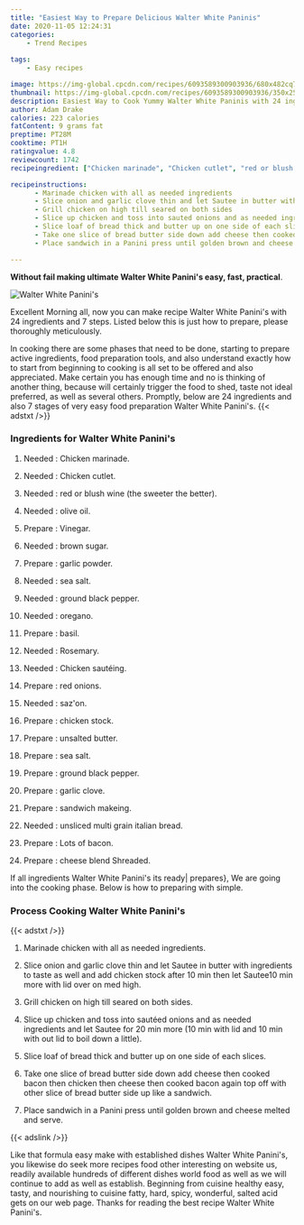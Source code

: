 ```yaml
---
title: "Easiest Way to Prepare Delicious Walter White Paninis"
date: 2020-11-05 12:24:31
categories:
    - Trend Recipes
    
tags:
    - Easy recipes

image: https://img-global.cpcdn.com/recipes/6093589300903936/680x482cq70/walter-white-paninis-recipe-main-photo.jpg
thumbnail: https://img-global.cpcdn.com/recipes/6093589300903936/350x250cq70/walter-white-paninis-recipe-main-photo.jpg
description: Easiest Way to Cook Yummy Walter White Paninis with 24 ingredients and 7 stages of easy cooking.
author: Adam Drake
calories: 223 calories
fatContent: 9 grams fat
preptime: PT28M
cooktime: PT1H
ratingvalue: 4.8
reviewcount: 1742
recipeingredient: ["Chicken marinade", "Chicken cutlet", "red or blush wine the sweeter the better", "olive oil", "Vinegar", "brown sugar", "garlic powder", "sea salt", "ground black pepper", "oregano", "basil", "Rosemary", "Chicken sauting", "red onions", "sazon", "chicken stock", "unsalted butter", "sea salt", "ground black pepper", "garlic clove", "sandwich makeing", "unsliced multi grain italian bread", "Lots of bacon", "cheese blend Shreaded"]

recipeinstructions: 
      - Marinade chicken with all as needed ingredients 
      - Slice onion and garlic clove thin and let Sautee in butter with ingredients to taste as well and add chicken stock after 10 min then let Sautee10 min more with lid over on med high 
      - Grill chicken on high till seared on both sides 
      - Slice up chicken and toss into sauted onions and as needed ingredients and let Sautee for 20 min more 10 min with lid and 10 min with out lid to boil down a little 
      - Slice loaf of bread thick and butter up on one side of each slices 
      - Take one slice of bread butter side down add cheese then cooked bacon then chicken then cheese then cooked bacon again top off with other slice of bread butter side up like a sandwich 
      - Place sandwich in a Panini press until golden brown and cheese melted and serve

---
```




**Without fail making ultimate Walter White Panini&#39;s easy, fast, practical**. 


![Walter White Panini&#39;s](https://img-global.cpcdn.com/recipes/6093589300903936/680x482cq70/walter-white-paninis-recipe-main-photo.jpg "Walter White Panini&#39;s")




Excellent Morning all, now you can make recipe Walter White Panini&#39;s with 24 ingredients and 7 steps. Listed below this is just how to prepare, please thoroughly meticulously.

In cooking there are some phases that need to be done, starting to prepare active ingredients, food preparation tools, and also understand exactly how to start from beginning to cooking is all set to be offered and also appreciated. Make certain you has enough time and no is thinking of another thing, because will certainly trigger the food to shed, taste not ideal preferred, as well as several others. Promptly, below are 24 ingredients and also 7 stages of very easy food preparation Walter White Panini&#39;s.
{{< adstxt />}}

### Ingredients for Walter White Panini&#39;s


1. Needed  : Chicken marinade.

1. Needed  : Chicken cutlet.

1. Needed  : red or blush wine (the sweeter the better).

1. Needed  : olive oil.

1. Prepare  : Vinegar.

1. Needed  : brown sugar.

1. Prepare  : garlic powder.

1. Needed  : sea salt.

1. Needed  : ground black pepper.

1. Needed  : oregano.

1. Prepare  : basil.

1. Needed  : Rosemary.

1. Needed  : Chicken sautéing.

1. Prepare  : red onions.

1. Needed  : saz&#39;on.

1. Prepare  : chicken stock.

1. Prepare  : unsalted butter.

1. Prepare  : sea salt.

1. Prepare  : ground black pepper.

1. Prepare  : garlic clove.

1. Prepare  : sandwich makeing.

1. Needed  : unsliced multi grain italian bread.

1. Prepare  : Lots of bacon.

1. Prepare  : cheese blend Shreaded.



If all ingredients Walter White Panini&#39;s its ready| prepares}, We are going into the cooking phase. Below is how to preparing with simple.

### Process Cooking Walter White Panini&#39;s

{{< adstxt />}}


1. Marinade chicken with all as needed ingredients.



1. Slice onion and garlic clove thin and let Sautee in butter with ingredients to taste as well and add chicken stock after 10 min then let Sautee10 min more with lid over on med high.



1. Grill chicken on high till seared on both sides.



1. Slice up chicken and toss into sautéed onions and as needed ingredients and let Sautee for 20 min more (10 min with lid and 10 min with out lid to boil down a little).



1. Slice loaf of bread thick and butter up on one side of each slices.



1. Take one slice of bread butter side down add cheese then cooked bacon then chicken then cheese then cooked bacon again top off with other slice of bread butter side up like a sandwich.



1. Place sandwich in a Panini press until golden brown and cheese melted and serve.





{{< adslink />}}

Like that formula easy make with established dishes Walter White Panini&#39;s, you likewise do seek more recipes food other interesting on website us, readily available hundreds of different dishes world food as well as we will continue to add as well as establish. Beginning from cuisine healthy easy, tasty, and nourishing to cuisine fatty, hard, spicy, wonderful, salted acid gets on our web page. Thanks for reading the best recipe Walter White Panini&#39;s.
